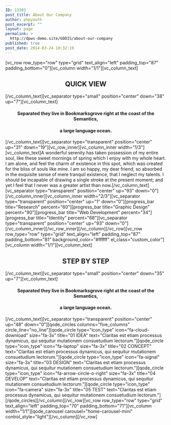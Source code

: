 ```yaml
---
ID: 13383
post_title: About Our Company
author: phpyouth
post_excerpt: ""
layout: page
permalink: >
  http://dpws-demo.site/GODIS/about-our-company
published: true
post_date: 2014-03-24 10:32:19
---
```

[vc_row row_type="row" type="grid" text_align="left" padding_top="87" padding_bottom="0"][vc_column width="1/1"][vc_column_text]
<h2 style="text-align: center;">QUICK VIEW</h2>
[/vc_column_text][vc_separator type="small" position="center" down="38" up="7"][vc_column_text]
<h4 style="text-align: center;">Separated they live in Bookmarksgrove right at the coast of the Semantics,</h4>
<h4 style="text-align: center;">a large language ocean.</h4>
[/vc_column_text][vc_separator type="transparent" position="center" up="31" down="19"][vc_row_inner][vc_column_inner width="1/3"][vc_column_text]A wonderful serenity has taken possession of my entire soul, like these sweet mornings of spring which I enjoy with my whole heart. I am alone, and feel the charm of existence in this spot, which was created for the bliss of souls like mine. I am so happy, my dear friend, so absorbed in the exquisite sense of mere tranquil existence, that I neglect my talents. I should be incapable of drawing a single stroke at the present moment; and yet I feel that I never was a greater artist than now.[/vc_column_text][vc_separator type="transparent" position="center" up="93" down="0"][/vc_column_inner][vc_column_inner width="2/3"][vc_separator type="transparent" position="center" up="1" down="0"][progress_bar title="Research" percent="60"][progress_bar title="Graphic Design" percent="90"][progress_bar title="Web Development" percent="34"][progress_bar title="Identity" percent="68"][vc_separator type="transparent" position="center" up="93" down="0"][/vc_column_inner][/vc_row_inner][/vc_column][/vc_row][vc_row row_type="row" type="grid" text_align="left" padding_top="87" padding_bottom="81" background_color="#ffffff" el_class="custom_color"][vc_column width="1/1"][vc_column_text]
<h2 style="text-align: center;">STEP BY STEP</h2>
[/vc_column_text][vc_separator type="small" position="center" down="35" up="7"][vc_column_text]
<h4 style="text-align: center;">Separated they live in Bookmarksgrove right at the coast of the Semantics,</h4>
<h4 style="text-align: center;">a large language ocean.</h4>
[/vc_column_text][vc_separator type="transparent" position="center" up="48" down="0"][qode_circles columns="five_columns" circle_line="no_line"][qode_circle type="icon_type" icon="fa-cloud-download" size="fa-3x" title="01 IDEA" text="Claritas est etiam processus dynamicus, qui sequitur mutationem consuetudium lectorum."][qode_circle type="icon_type" icon="fa-laptop" size="fa-3x" title="02 CONCEPT" text="Claritas est etiam processus dynamicus, qui sequitur mutationem consuetudium lectorum."][qode_circle type="icon_type" icon="fa-signal" size="fa-3x" title="03 DESIGN" text="Claritas est etiam processus dynamicus, qui sequitur mutationem consuetudium lectorum."][qode_circle type="icon_type" icon="fa-arrow-circle-o-right" size="fa-3x" title="04 DEVELOP" text="Claritas est etiam processus dynamicus, qui sequitur mutationem consuetudium lectorum."][qode_circle type="icon_type" icon="fa-camera" size="fa-3x" title="05 TEST" text="Claritas est etiam processus dynamicus, qui sequitur mutationem consuetudium lectorum."][/qode_circles][/vc_column][/vc_row][vc_row row_type="row" type="grid" text_align="left" padding_top="70" padding_bottom="71"][vc_column width="1/1"][qode_carousel carousel="home-carousel-mini" control_style="light"][/vc_column][/vc_row]